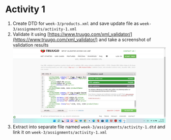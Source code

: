 # Activity 1

1. Create DTD for `week-3/products.xml` and save update file as `week-3/assignments/activity-1.xml`
2. Validate it using [https://www.truugo.com/xml_validator/](https://www.truugo.com/xml_validator/) and take a screenshot of validation results ![validate xml dtd](./activity-one-screenshot.png)
3. Extract into separate file named `week-3/assignments/activity-1.dtd` and link it on `week-3/assignments/activity-1.xml`
